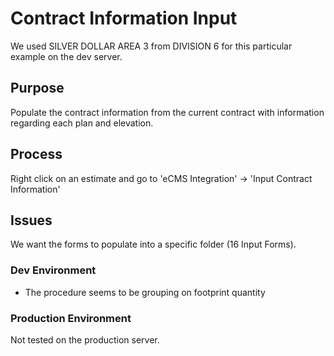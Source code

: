 # Contract Information Input

We used SILVER DOLLAR AREA 3 from DIVISION 6 for this particular example on the dev server.

## Purpose

Populate the contract information from the current contract with information regarding each plan and elevation.

## Process

Right click on an estimate and go to 'eCMS Integration' -> 'Input Contract Information'


## Issues

We want the forms to populate into a specific folder (16 Input Forms).

### Dev Environment


- The procedure seems to be grouping on footprint quantity 

### Production Environment

Not tested on the production server.